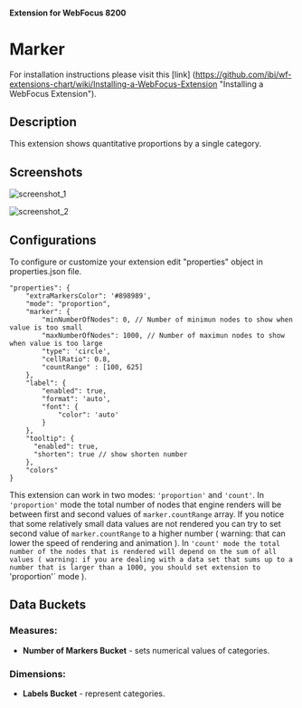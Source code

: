 #### Extension for WebFocus 8200

# Marker

For installation instructions please visit this [link] (https://github.com/ibi/wf-extensions-chart/wiki/Installing-a-WebFocus-Extension "Installing a WebFocus Extension").

## Description

This extension shows quantitative proportions by a single category.

## Screenshots

![screenshot_1](https://github.com/ibi/wf-extensions-chart/blob/master/com.ibi.marker/screenshots/1.png)

![screenshot_2](https://github.com/ibi/wf-extensions-chart/blob/master/com.ibi.marker/screenshots/2.png)

## Configurations

To configure or customize your extension edit "properties" object in properties.json file.
	
	"properties": {
        "extraMarkersColor": '#898989',
        "mode": "proportion",
        "marker": {
            "minNumberOfNodes": 0, // Number of minimun nodes to show when value is too small
            "maxNumberOfNodes": 1000, // Number of maximun nodes to show when value is too large
            "type": 'circle',
            "cellRatio": 0.8,
            "countRange" : [100, 625]
        },
        "label": {
            "enabled": true,
            "format": 'auto',
            "font": {
                "color": 'auto'
            }
        },
        "tooltip": {
          "enabled": true,
          "shorten": true // show shorten number
        },
		"colors"
    }

This extension can work in two modes: `'proportion'` and `'count'`.  In `'proportion'` mode the total number of nodes that engine renders will be between first and second values of `marker.countRange` array. If you notice that some relatively small data values are not rendered you can try to set second value of `marker.countRange` to a higher number ( warning: that can lower the speed of rendering and animation ). In `'count' mode the total number of the nodes that is rendered will depend on the sum of all values ( warning: if you are dealing with a data set that sums up to a number that is larger than a 1000, you should set extension to `'proportion'` mode ). 

## Data Buckets

### Measures:
* **Number of Markers Bucket** - sets numerical values of categories.

### Dimensions:
* **Labels Bucket** - represent categories.


